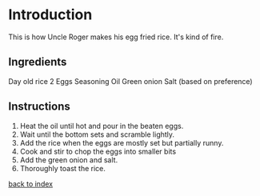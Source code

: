 
# Introduction

This is how Uncle Roger makes his egg fried rice. It's kind of fire.

## Ingredients

Day old rice
2 Eggs
Seasoning Oil
Green onion
Salt (based on preference)

## Instructions

1. Heat the oil until hot and pour in the beaten eggs. 
2. Wait until the bottom sets and scramble lightly.
3. Add the rice when the eggs are mostly set but partially runny.
4. Cook and stir to chop the eggs into smaller bits
5. Add the green onion and salt. 
6. Thoroughly toast the rice.

<!--
Keep this link to return to the index
-->
[back to index](../)
